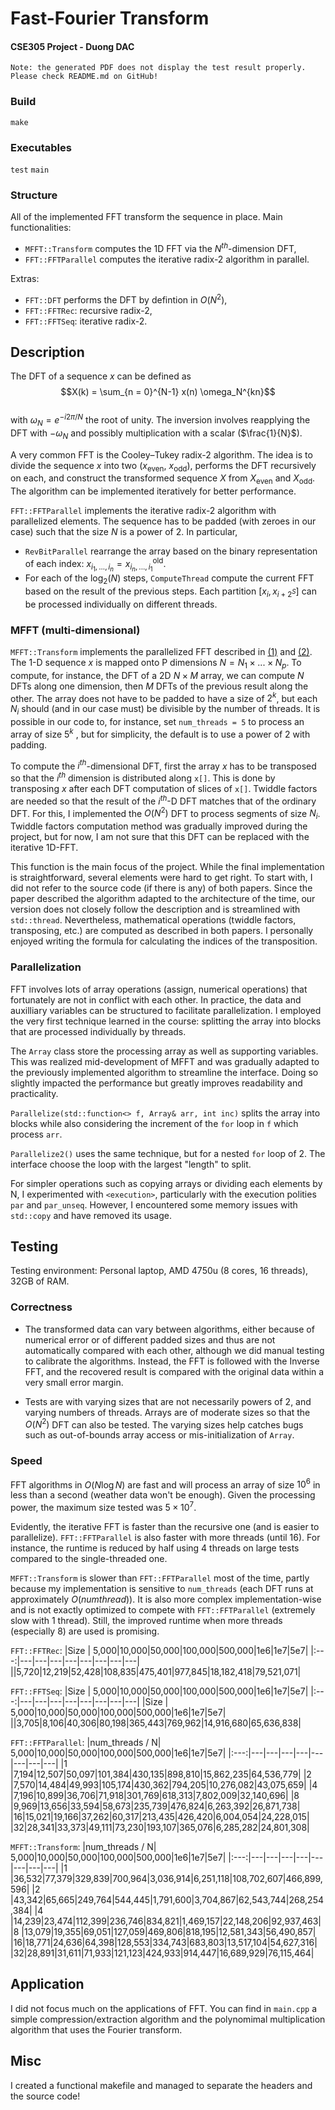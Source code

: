 # Fast-Fourier Transform

#### CSE305 Project - Duong DAC

`Note: the generated PDF does not display the test result properly. Please check README.md on GitHub!`

### Build

`make`

### Executables

`test` `main`

### Structure

All of the implemented FFT transform the sequence in place.
Main functionalities:

- `MFFT::Transform` computes the 1D FFT via the $N^{th}$-dimension DFT,
- `FFT::FFTParallel` computes the iterative radix-2 algorithm in parallel.

Extras:

- `FFT::DFT` performs the DFT by defintion in $O(N^2)$,
- `FFT::FFTRec`: recursive radix-2,
- `FFT::FFTSeq`: iterative radix-2.

## Description

The DFT of a sequence $x$ can be defined as
$$X(k) = \sum_{n = 0}^{N-1} x(n) \omega_N^{kn}$$  
with $\omega_N = e^{-i2\pi/N}$ the root of unity. The inversion involves reapplying the DFT with $-\omega_N$ and possibly multiplication with a scalar ($\frac{1}{N}$).

A very common FFT is the Cooley–Tukey radix-2 algorithm. The idea is to divide the sequence $x$ into two ($x_{\text{even}}$, $x_{\text{odd}}$), performs the DFT recursively on each, and construct the transformed sequence $X$ from $X_{\text{even}}$ and $X_{\text{odd}}$. The algorithm can be implemented iteratively for better performance.

`FFT::FFTParallel` implements the iterative radix-2 algorithm with parallelized elements. The sequence has to be padded (with zeroes in our case) such that the size $N$ is a power of 2. In particular,

- `RevBitParallel` rearrange the array based on the binary representation of each index: $x_{i_1, ..., i_n} = x^{\text{old}}_{i_n,...,i_1}$.
- For each of the $\log_2(N)$ steps, `ComputeThread` compute the current FFT based on the result of the previous steps. Each partition $[x_{i}, x_{i+2^{S}}]$ can be processed individually on different threads.

### MFFT (multi-dimensional)

`MFFT::Transform` implements the parallelized FFT described in [(1)](<https://doi.org/10.1016/0167-8191(90)90031-4>) and [(2)](https://doi.org/10.1109/SUPERC.1994.344263). The 1-D sequence $x$ is mapped onto P dimensions $N = N_1 \times ... \times N_p$. To compute, for instance, the DFT of a 2D $N \times M$ array, we can compute $N$ DFTs along one dimension, then $M$ DFTs of the previous result along the other. The array does not have to be padded to have a size of $2^k$, but each $N_i$ should (and in our case must) be divisible by the number of threads. It is possible in our code to, for instance, set `num_threads = 5` to process an array of size $5^k$ , but for simplicity, the default is to use a power of 2 with padding.

To compute the $i^{th}$-dimensional DFT, first the array $x$ has to be transposed so that the $i^{th}$ dimension is distributed along `x[]`. This is done by transposing $x$ after each DFT computation of slices of `x[]`. Twiddle factors are needed so that the result of the $i^{th}$-D DFT matches that of the ordinary DFT. For this, I implemented the $O(N^2)$ DFT to process segments of size $N_i$. Twiddle factors computation method was gradually improved during the project, but for now, I am not sure that this DFT can be replaced with the iterative 1D-FFT.

This function is the main focus of the project. While the final implementation is straightforward, several elements were hard to get right. To start with, I did not refer to the source code (if there is any) of both papers. Since the paper described the algorithm adapted to the architecture of the time, our version does not closely follow the description and is streamlined with `std::thread`. Nevertheless, mathematical operations (twiddle factors, transposing, etc.) are computed as described in both papers. I personally enjoyed writing the formula for calculating the indices of the transposition.

### Parallelization

FFT involves lots of array operations (assign, numerical operations) that fortunately are not in conflict with each other. In practice, the data and auxilliary variables can be structured to facilitate parallelization. I employed the very first technique learned in the course: splitting the array into blocks that are processed individually by threads.

The `Array` class store the processing array as well as supporting variables. This was realized mid-development of MFFT and was gradually adapted to the previously implemented algorithm to streamline the interface. Doing so slightly impacted the performance but greatly improves readability and practicality.

`Parallelize(std::function<> f, Array& arr, int inc)` splits the array into blocks while also considering the increment of the `for` loop in `f` which process `arr`.

`Parallelize2()` uses the same technique, but for a nested `for` loop of 2. The interface choose the loop with the largest "length" to split.

For simpler operations such as copying arrays or dividing each elements by N, I experimented with `<execution>`, particularly with the execution polities `par` and `par_unseq`. However, I encountered some memory issues with `std::copy` and have removed its usage.

## Testing

Testing environment: Personal laptop, AMD 4750u (8 cores, 16 threads), 32GB of RAM.

### Correctness

- The transformed data can vary between algorithms, either because of numerical error or of different padded sizes and thus are not automatically compared with each other, although we did manual testing to calibrate the algorithms. Instead, the FFT is followed with the Inverse FFT, and the recovered result is compared with the original data within a very small error margin.

- Tests are with varying sizes that are not necessarily powers of 2, and varying numbers of threads. Arrays are of moderate sizes so that the $O(N^2)$ DFT can also be tested. The varying sizes help catches bugs such as out-of-bounds array access or mis-initialization of `Array`.

### Speed

FFT algorithms in $O(N \log N)$ are fast and will process an array of size $10^6$ in less than a second (weather data won't be enough). Given the processing power, the maximum size tested was $5\times 10^7$.

Evidently, the iterative FFT is faster than the recursive one (and is easier to parallelize). `FFT::FFTParallel` is also faster with more threads (until 16). For instance, the runtime is reduced by half using 4 threads on large tests compared to the single-threaded one.

`MFFT::Transform` is slower than `FFT::FFTParallel` most of the time, partly because my implementation is sensitive to `num_threads` (each DFT runs at approximately $O(num thread)$). It is also more complex implementation-wise and is not exactly optimized to compete with `FFT::FFTParallel` (extremely slow with 1 thread). Still, the improved runtime when more threads (especially 8) are used is promising.

`FFT::FFTRec`:
|Size | 5,000|10,000|50,000|100,000|500,000|1e6|1e7|5e7|
|:---:|---|---|---|---|---|---|---|---|
||5,720|12,219|52,428|108,835|475,401|977,845|18,182,418|79,521,071|

`FFT::FFTSeq`:
|Size | 5,000|10,000|50,000|100,000|500,000|1e6|1e7|5e7|
|:---:|---|---|---|---|---|---|---|---|
|Size | 5,000|10,000|50,000|100,000|500,000|1e6|1e7|5e7|
||3,705|8,106|40,306|80,198|365,443|769,962|14,916,680|65,636,838|

`FFT::FFTParallel`:
|num_threads / N| 5,000|10,000|50,000|100,000|500,000|1e6|1e7|5e7|
|:---:|---|---|---|---|---|---|---|---|
|1 |7,194|12,507|50,097|101,384|430,135|898,810|15,862,235|64,536,779|
|2 |7,570|14,484|49,993|105,174|430,362|794,205|10,276,082|43,075,659|
|4 |7,196|10,899|36,706|71,918|301,769|618,313|7,802,009|32,140,696|
|8 |9,969|13,656|33,594|58,673|235,739|476,824|6,263,392|26,871,738|
|16|15,021|19,166|37,262|60,317|213,435|426,420|6,004,054|24,228,015|
|32|28,341|33,373|49,111|73,230|193,107|365,076|6,285,282|24,801,308|

`MFFT::Transform`:
|num_threads / N| 5,000|10,000|50,000|100,000|500,000|1e6|1e7|5e7|
|:---:|---|---|---|---|---|---|---|---|
|1 |36,532|77,379|329,839|700,964|3,036,914|6,251,118|108,702,607|466,899,596|
|2 |43,342|65,665|249,764|544,445|1,791,600|3,704,867|62,543,744|268,254,384|
|4 |14,239|23,474|112,399|236,746|834,821|1,469,157|22,148,206|92,937,463|
|8 |13,079|19,355|69,051|127,059|469,806|818,195|12,581,343|56,490,857|
|16|18,771|24,636|64,398|128,553|334,743|683,803|13,517,104|54,627,316|
|32|28,891|31,611|71,933|121,123|424,933|914,447|16,689,929|76,115,464|

## Application

I did not focus much on the applications of FFT. You can find in `main.cpp` a simple compression/extraction algorithm and the polynomimal multiplication algorithm that uses the Fourier transform.

## Misc

I created a functional makefile and managed to separate the headers and the source code!
